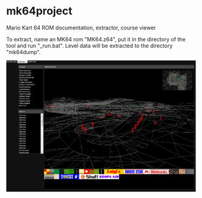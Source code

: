 # mk64project
Mario Kart 64 ROM documentation, extractor, course viewer

To extract, name an MK64 rom "MK64.z64", put it in the directory of the tool and run "_run.bat". Level data will be extracted to the directory "mk64dump".

![Screenshot](screenshot.png)
